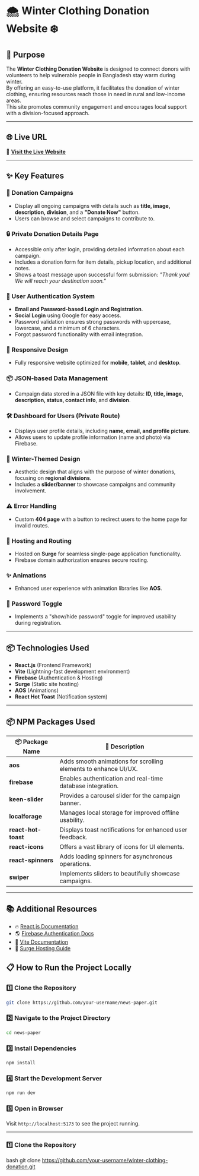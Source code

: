# 🌨️ Winter Clothing Donation Website ❄️  

## 🌟 Purpose  
The **Winter Clothing Donation Website** is designed to connect donors with volunteers to help vulnerable people in Bangladesh stay warm during winter.  
By offering an easy-to-use platform, it facilitates the donation of winter clothing, ensuring resources reach those in need in rural and low-income areas.  
This site promotes community engagement and encourages local support with a division-focused approach.  

---

## 🌐 Live URL  
🔗 **[Visit the Live Website](http://assignment9-1234.surge.sh)**  

---


## ✨ Key Features  

### 🧥 Donation Campaigns  
- Display all ongoing campaigns with details such as **title, image, description, division**, and a **"Donate Now"** button.  
- Users can browse and select campaigns to contribute to.  

### 🔒 Private Donation Details Page  
- Accessible only after login, providing detailed information about each campaign.  
- Includes a donation form for item details, pickup location, and additional notes.  
- Shows a toast message upon successful form submission: *"Thank you! We will reach your destination soon."*  

### 🔑 User Authentication System  
- **Email and Password-based Login and Registration**.  
- **Social Login** using Google for easy access.  
- Password validation ensures strong passwords with uppercase, lowercase, and a minimum of 6 characters.  
- Forgot password functionality with email integration.  

### 📱 Responsive Design  
- Fully responsive website optimized for **mobile**, **tablet**, and **desktop**.  

### 📦 JSON-based Data Management  
- Campaign data stored in a JSON file with key details: **ID, title, image, description, status, contact info**, and **division**.  

### 🛠️ Dashboard for Users (Private Route)  
- Displays user profile details, including **name, email, and profile picture**.  
- Allows users to update profile information (name and photo) via Firebase.  

### 🎨 Winter-Themed Design  
- Aesthetic design that aligns with the purpose of winter donations, focusing on **regional divisions**.  
- Includes a **slider/banner** to showcase campaigns and community involvement.  

### ⚠️ Error Handling  
- Custom **404 page** with a button to redirect users to the home page for invalid routes.  

### 🚀 Hosting and Routing  
- Hosted on **Surge** for seamless single-page application functionality.  
- Firebase domain authorization ensures secure routing.  

### ✨ Animations  
- Enhanced user experience with animation libraries like **AOS**.  

### 🔐 Password Toggle  
- Implements a "show/hide password" toggle for improved usability during registration.  

---

## 📦 Technologies Used  
- **React.js** (Frontend Framework)  
- **Vite** (Lightning-fast development environment)  
- **Firebase** (Authentication & Hosting)  
- **Surge** (Static site hosting)  
- **AOS** (Animations)  
- **React Hot Toast** (Notification system)  

---

## 📦 NPM Packages Used  

| 📦 **Package Name**       | 🌟 **Description**                                                     |  
|---------------------------|-----------------------------------------------------------------------|  
| **aos**                 | Adds smooth animations for scrolling elements to enhance UI/UX.      |  
| **firebase**            | Enables authentication and real-time database integration.           |  
| **keen-slider**         | Provides a carousel slider for the campaign banner.                  |  
| **localforage**         | Manages local storage for improved offline usability.                |  
| **react-hot-toast**     | Displays toast notifications for enhanced user feedback.             |  
| **react-icons**         | Offers a vast library of icons for UI elements.                      |  
| **react-spinners**      | Adds loading spinners for asynchronous operations.                   |  
| **swiper**              | Implements sliders to beautifully showcase campaigns.                |  

---
## 📚 Additional Resources  
- 🔥 [React.js Documentation](https://reactjs.org/docs/getting-started.html)  
- 🌎 [Firebase Authentication Docs](https://firebase.google.com/docs/auth)  
- 📌 [Vite Documentation](https://vitejs.dev/)  
- 🚀 [Surge Hosting Guide](https://surge.sh/help/getting-started-with-surge) 
## 📋 How to Run the Project Locally

### 1️⃣ Clone the Repository  
```bash
git clone https://github.com/your-username/news-paper.git
```

### 2️⃣ Navigate to the Project Directory  
```bash
cd news-paper
```

### 3️⃣ Install Dependencies  
```bash
npm install
```

### 4️⃣ Start the Development Server  
```bash
npm run dev
```

### 5️⃣ Open in Browser  
Visit `http://localhost:5173` to see the project running.

---
### 1️⃣ Clone the Repository  
bash
git clone https://github.com/your-username/winter-clothing-donation.git
